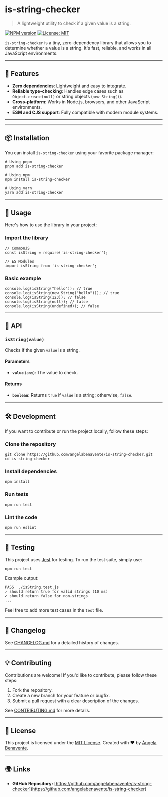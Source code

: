 # is-string-checker

> A lightweight utility to check if a given value is a string.

[![NPM version](https://img.shields.io/npm/v/is-string-checker.svg?style=flat)](https://www.npmjs.com/package/is-string-checker)
[![License: MIT](https://img.shields.io/badge/License-MIT-blue.svg)](<[LICENSE](https://github.com/angelabenavente/is-string-checker/LICENSE)>)

<!-- [![NPM monthly downloads](https://img.shields.io/npm/dm/is-string-checker.svg?style=flat)](https://www.npmjs.com/package/is-string-checker)
[![NPM total downloads](https://img.shields.io/npm/dt/is-string-checker.svg?style=flat)](https://www.npmjs.com/package/is-string-checker) -->

`is-string-checker` is a tiny, zero-dependency library that allows you to determine whether a value is a string. It's fast, reliable, and works in all JavaScript environments.

---

## 🚀 Features

- **Zero dependencies**: Lightweight and easy to integrate.
- **Reliable type-checking**: Handles edge cases such as `Object.create(null)` or string objects (`new String()`).
- **Cross-platform**: Works in Node.js, browsers, and other JavaScript environments.
- **ESM and CJS support**: Fully compatible with modern module systems.

---

---

## 📦 Installation

You can install `is-string-checker` using your favorite package manager:

```
# Using pnpm
pnpm add is-string-checker

# Using npm
npm install is-string-checker

# Using yarn
yarn add is-string-checker
```

---

## 🌟 Usage

Here's how to use the library in your project:

### Import the library

```
// CommonJS
const isString = require('is-string-checker');

// ES Modules
import isString from 'is-string-checker';
```

### Basic example

```
console.log(isString("hello")); // true
console.log(isString(new String("hello"))); // true
console.log(isString(123)); // false
console.log(isString(null)); // false
console.log(isString(undefined)); // false
```

---

## 🔧 API

### `isString(value)`

Checks if the given `value` is a string.

#### Parameters

- **`value`** (`any`): The value to check.

#### Returns

- **`boolean`:** Returns `true` if `value` is a string; otherwise, `false`.

---

## 🛠️ Development

If you want to contribute or run the project locally, follow these steps:

### Clone the repository

```
git clone https://github.com/angelabenavente/is-string-checker.git
cd is-string-checker
```

### Install dependencies

```
npm install
```

### Run tests

```
npm run test
```

### Lint the code

```
npm run eslint
```

---

## 🧪 Testing

This project uses [Jest](https://jestjs.io/) for testing. To run the test suite, simply use:

```
npm run test
```

Example output:

```
PASS  ./isString.test.js
✓ should return true for valid strings (10 ms)
✓ should return false for non-strings
...
```

Feel free to add more test cases in the `test` file.

---

## 🔄 Changelog

See [CHANGELOG.md](https://github.com/angelabenavente/is-string-checker/CHANGELOG.md) for a detailed history of changes.

---

## 💡 Contributing

Contributions are welcome! If you'd like to contribute, please follow these steps:

1.  Fork the repository.
2.  Create a new branch for your feature or bugfix.
3.  Submit a pull request with a clear description of the changes.

See [CONTRIBUTING.md](https://github.com/angelabenavente/is-string-checker/CONTRIBUTING.md) for more details.

---

## 📜 License

This project is licensed under the [MIT License](https://github.com/angelabenavente/is-string-checker/LICENSE). Created with ❤️ by [Ángela Benavente](https://github.com/angelabenavente).

---

## 🌍 Links

- **GitHub Repository:** [https://github.com/angelabenavente/is-string-checker](https://github.com/angelabenavente/is-string-checker)
<!-- - **NPM Package:** [https://www.npmjs.com/package/is-string-checker](https://www.npmjs.com/package/is-string-checker) -->
